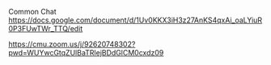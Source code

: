 Common Chat
https://docs.google.com/document/d/1Uv0KKX3iH3z27AnKS4qxAi_oaLYiuR0P3FUwTWr_TTQ/edit
 
https://cmu.zoom.us/j/92620748302?pwd=WUYwcGtqZUlBaTRlejBDdGlCM0cxdz09